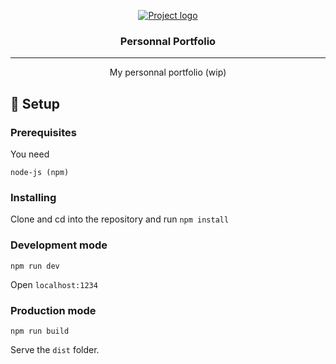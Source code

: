 <p align="center">
  <a href="" rel="noopener">
 <img src="https://i.imgur.com/e4P1B60.png" alt="Project logo"></a>
</p>
<h3 align="center">Personnal Portfolio</h3>

---

<p align="center"> My personnal portfolio (wip)
    <br> 
</p>

## 🏁 Setup <a name = "getting_started"></a>

### Prerequisites

You need

```
node-js (npm)
```

### Installing

Clone and cd into the repository and run `npm install`

### Development mode

`npm run dev`

Open `localhost:1234`

### Production mode

`npm run build`

Serve the `dist` folder.
